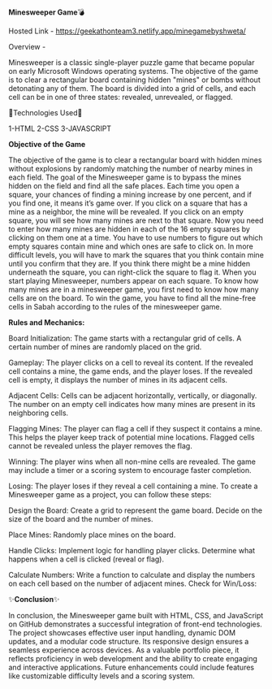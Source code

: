 **Minesweeper Game**💣

Hosted Link - https://geekathonteam3.netlify.app/minegamebyshweta/

Overview -

Minesweeper is a classic single-player puzzle game that became popular on early Microsoft Windows operating systems. The objective of the game is to clear a rectangular board containing hidden "mines" or bombs without detonating any of them. The board is divided into a grid of cells, and each cell can be in one of three states: revealed, unrevealed, or flagged.

🔗Technologies Used🔗

1-HTML 
2-CSS
3-JAVASCRIPT


**Objective of the Game**

The objective of the game is to clear a rectangular board with hidden mines without explosions by randomly matching the number of nearby mines in each field. The goal of the Minesweeper game is to bypass the mines hidden on the field and find all the safe places. Each time you open a square, your chances of finding a mining increase by one percent, and if you find one, it means it’s game over. 
If you click on a square that has a mine as a neighbor, the mine will be revealed. If you click on an empty square, you will see how many mines are next to that square. Now you need to enter how many mines are hidden in each of the 16 empty squares by clicking on them one at a time.
You have to use numbers to figure out which empty squares contain mine and which ones are safe to click on. In more difficult levels, you will have to mark the squares that you think contain mine until you confirm that they are. If you think there might be a mine hidden underneath the square, you can right-click the square to flag it.
When you start playing Minesweeper, numbers appear on each square. To know how many mines are in a minesweeper game, you first need to know how many cells are on the board. To win the game, you have to find all the mine-free cells in Sabah according to the rules of the minesweeper game.

**Rules and Mechanics:**

Board Initialization:
The game starts with a rectangular grid of cells.
A certain number of mines are randomly placed on the grid.

Gameplay:
The player clicks on a cell to reveal its content.
If the revealed cell contains a mine, the game ends, and the player loses.
If the revealed cell is empty, it displays the number of mines in its adjacent cells.

Adjacent Cells:
Cells can be adjacent horizontally, vertically, or diagonally.
The number on an empty cell indicates how many mines are present in its neighboring cells.

Flagging Mines:
The player can flag a cell if they suspect it contains a mine.
This helps the player keep track of potential mine locations.
Flagged cells cannot be revealed unless the player removes the flag.

Winning:
The player wins when all non-mine cells are revealed.
The game may include a timer or a scoring system to encourage faster completion.

Losing:
The player loses if they reveal a cell containing a mine.
To create a Minesweeper game as a project, you can follow these steps:

Design the Board:
Create a grid to represent the game board.
Decide on the size of the board and the number of mines.

Place Mines:
Randomly place mines on the board.

Handle Clicks:
Implement logic for handling player clicks.
Determine what happens when a cell is clicked (reveal or flag).

Calculate Numbers:
Write a function to calculate and display the numbers on each cell based on the number of adjacent mines.
Check for Win/Loss:

✨**Conclusion**✨

In conclusion, the Minesweeper game built with HTML, CSS, and JavaScript on GitHub demonstrates a successful integration of front-end technologies. The project showcases effective user input handling, dynamic DOM updates, and a modular code structure. Its responsive design ensures a seamless experience across devices. As a valuable portfolio piece, it reflects proficiency in web development and the ability to create engaging and interactive applications. Future enhancements could include features like customizable difficulty levels and a scoring system.

